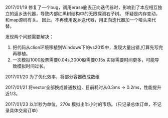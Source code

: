 2017/01/19
修复了一个bug，调用erase删去正向迭代器时，影响到了本应相互独立的返乡迭代器，导致内部红黑树结构中的无限探测右子树。
怀疑是内存变动，和map源码有关。
因此，不再使用返乡迭代器，用正向迭代器加一个哑头来代替。

发现两个问题需要解决：
1. 把代码从clion环境移植到Windows下的vs2015中，发现大量出错,打算先写完再移植。
2. 一次模拟1000股票需要0.04s,3000股需要0.15s 实际需要时间更多，可能导致模拟时间过长。

2017/01/20
为了优化效率，将部分容器改成数组

2017/01/21
将vector全部换成普通数组，目前耗时从0.3ms -> 0.2ms，性能提升近1/3。

2017/01/23
以半秒为单位，270s 模拟出半小时的市场。（只记录总体订单，不记录具体交易订单）

